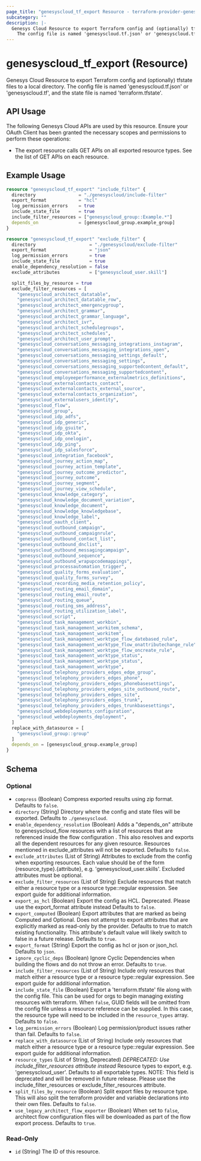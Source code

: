 ```yaml
---
page_title: "genesyscloud_tf_export Resource - terraform-provider-genesyscloud"
subcategory: ""
description: |-
  Genesys Cloud Resource to export Terraform config and (optionally) tfstate files to a local directory.
  	The config file is named 'genesyscloud.tf.json' or 'genesyscloud.tf', and the state file is named 'terraform.tfstate'.
---
```

# genesyscloud_tf_export (Resource)

Genesys Cloud Resource to export Terraform config and (optionally) tfstate files to a local directory.
		The config file is named 'genesyscloud.tf.json' or 'genesyscloud.tf', and the state file is named 'terraform.tfstate'.

## API Usage
The following Genesys Cloud APIs are used by this resource. Ensure your OAuth Client has been granted the necessary scopes and permissions to perform these operations:

* The export resource calls GET APIs on all exported resource types. See the list of GET APIs on each resource.

## Example Usage

```terraform
resource "genesyscloud_tf_export" "include_filter" {
  directory                = "./genesyscloud/include-filter"
  export_format            = "hcl"
  log_permission_errors    = true
  include_state_file       = true
  include_filter_resources = ["genesyscloud_group::Example.*"]
  depends_on               = [genesyscloud_group.example_group]
}

resource "genesyscloud_tf_export" "exclude_filter" {
  directory                    = "./genesyscloud/exclude-filter"
  export_format                = "json"
  log_permission_errors        = true
  include_state_file           = true
  enable_dependency_resolution = false
  exclude_attributes           = ["genesyscloud_user.skill"]

  split_files_by_resource = true
  exclude_filter_resources = [
    "genesyscloud_architect_datatable",
    "genesyscloud_architect_datatable_row",
    "genesyscloud_architect_emergencygroup",
    "genesyscloud_architect_grammar",
    "genesyscloud_architect_grammar_language",
    "genesyscloud_architect_ivr",
    "genesyscloud_architect_schedulegroups",
    "genesyscloud_architect_schedules",
    "genesyscloud_architect_user_prompt",
    "genesyscloud_conversations_messaging_integrations_instagram",
    "genesyscloud_conversations_messaging_integrations_open",
    "genesyscloud_conversations_messaging_settings_default",
    "genesyscloud_conversations_messaging_settings",
    "genesyscloud_conversations_messaging_supportedcontent_default",
    "genesyscloud_conversations_messaging_supportedcontent",
    "genesyscloud_employeeperformance_externalmetrics_definitions",
    "genesyscloud_externalcontacts_contact",
    "genesyscloud_externalcontacts_external_source",
    "genesyscloud_externalcontacts_organization",
    "genesyscloud_externalusers_identity",
    "genesyscloud_flow",
    "genesyscloud_group",
    "genesyscloud_idp_adfs",
    "genesyscloud_idp_generic",
    "genesyscloud_idp_gsuite",
    "genesyscloud_idp_okta",
    "genesyscloud_idp_onelogin",
    "genesyscloud_idp_ping",
    "genesyscloud_idp_salesforce",
    "genesyscloud_integration_facebook",
    "genesyscloud_journey_action_map",
    "genesyscloud_journey_action_template",
    "genesyscloud_journey_outcome_predictor",
    "genesyscloud_journey_outcome",
    "genesyscloud_journey_segment",
    "genesyscloud_journey_view_schedule",
    "genesyscloud_knowledge_category",
    "genesyscloud_knowledge_document_variation",
    "genesyscloud_knowledge_document",
    "genesyscloud_knowledge_knowledgebase",
    "genesyscloud_knowledge_label",
    "genesyscloud_oauth_client",
    "genesyscloud_outbound_campaign",
    "genesyscloud_outbound_campaignrule",
    "genesyscloud_outbound_contact_list",
    "genesyscloud_outbound_dnclist",
    "genesyscloud_outbound_messagingcampaign",
    "genesyscloud_outbound_sequence",
    "genesyscloud_outbound_wrapupcodemappings",
    "genesyscloud_processautomation_trigger",
    "genesyscloud_quality_forms_evaluation",
    "genesyscloud_quality_forms_survey",
    "genesyscloud_recording_media_retention_policy",
    "genesyscloud_routing_email_domain",
    "genesyscloud_routing_email_route",
    "genesyscloud_routing_queue",
    "genesyscloud_routing_sms_address",
    "genesyscloud_routing_utilization_label",
    "genesyscloud_script",
    "genesyscloud_task_management_workbin",
    "genesyscloud_task_management_workitem_schema",
    "genesyscloud_task_management_workitem",
    "genesyscloud_task_management_worktype_flow_datebased_rule",
    "genesyscloud_task_management_worktype_flow_onattributechange_rule",
    "genesyscloud_task_management_worktype_flow_oncreate_rule",
    "genesyscloud_task_management_worktype_status",
    "genesyscloud_task_management_worktype_status",
    "genesyscloud_task_management_worktype",
    "genesyscloud_telephony_providers_edges_edge_group",
    "genesyscloud_telephony_providers_edges_phone",
    "genesyscloud_telephony_providers_edges_phonebasesettings",
    "genesyscloud_telephony_providers_edges_site_outbound_route",
    "genesyscloud_telephony_providers_edges_site",
    "genesyscloud_telephony_providers_edges_trunk",
    "genesyscloud_telephony_providers_edges_trunkbasesettings",
    "genesyscloud_webdeployments_configuration",
    "genesyscloud_webdeployments_deployment",
  ]
  replace_with_datasource = [
    "genesyscloud_group::group"
  ]
  depends_on = [genesyscloud_group.example_group]
}
```

<!-- schema generated by tfplugindocs -->
## Schema

### Optional

- `compress` (Boolean) Compress exported results using zip format. Defaults to `false`.
- `directory` (String) Directory where the config and state files will be exported. Defaults to `./genesyscloud`.
- `enable_dependency_resolution` (Boolean) Adds a "depends_on" attribute to genesyscloud_flow resources with a list of resources that are referenced inside the flow configuration . This also resolves and exports all the dependent resources for any given resource. Resources mentioned in exclude_attributes will not be exported. Defaults to `false`.
- `exclude_attributes` (List of String) Attributes to exclude from the config when exporting resources. Each value should be of the form {resource_type}.{attribute}, e.g. 'genesyscloud_user.skills'. Excluded attributes must be optional.
- `exclude_filter_resources` (List of String) Exclude resources that match either a resource type or a resource type::regular expression.  See export guide for additional information.
- `export_as_hcl` (Boolean) Export the config as HCL. Deprecated. Please use the export_format attribute instead Defaults to `false`.
- `export_computed` (Boolean) Export attributes that are marked as being Computed and Optional. Does not attempt to export attributes that are explicitly marked as read-only by the provider. Defaults to true to match existing functionality. This attribute's default value will likely switch to false in a future release. Defaults to `true`.
- `export_format` (String) Export the config as hcl or json or json_hcl. Defaults to `json`.
- `ignore_cyclic_deps` (Boolean) Ignore Cyclic Dependencies when building the flows and do not throw an error. Defaults to `true`.
- `include_filter_resources` (List of String) Include only resources that match either a resource type or a resource type::regular expression.  See export guide for additional information.
- `include_state_file` (Boolean) Export a 'terraform.tfstate' file along with the config file. This can be used for orgs to begin managing existing resources with terraform. When `false`, GUID fields will be omitted from the config file unless a resource reference can be supplied. In this case, the resource type will need to be included in the `resource_types` array. Defaults to `false`.
- `log_permission_errors` (Boolean) Log permission/product issues rather than fail. Defaults to `false`.
- `replace_with_datasource` (List of String) Include only resources that match either a resource type or a resource type::regular expression.  See export guide for additional information.
- `resource_types` (List of String, Deprecated) *DEPRECATED: Use include_filter_resources attribute instead* Resource types to export, e.g. 'genesyscloud_user'. Defaults to all exportable types. NOTE: This field is deprecated and will be removed in future release.  Please use the include_filter_resources or exclude_filter_resources attribute.
- `split_files_by_resource` (Boolean) Split export files by resource type. This will also split the terraform provider and variable declarations into their own files. Defaults to `false`.
- `use_legacy_architect_flow_exporter` (Boolean) When set to `false`, architect flow configuration files will be downloaded as part of the flow export process. Defaults to `true`.

### Read-Only

- `id` (String) The ID of this resource.

